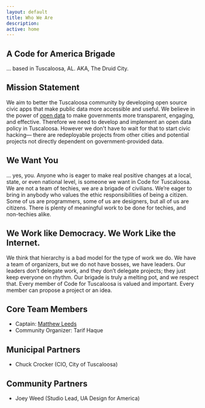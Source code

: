 ```yaml
---
layout: default
title: Who We Are
description:
active: home
---
```


A Code for America Brigade
--------------------------

… based in Tuscaloosa, AL. AKA, The Druid City.


Mission Statement
-----------------

We aim to better the Tuscaloosa community by developing open source civic apps that make public data more accessible and useful. We believe in the power of [open data](https://okfn.org/opendata/) to make governments more transparent, engaging, and effective. Therefore we need to develop and implement an open data policy in Tuscaloosa. However we don't have to wait for that to start civic hacking&mdash; there are redeployable projects from other cities and potential projects not directly dependent on government-provided data.

We Want You
-----------

… yes, you. Anyone who is eager to make real positive changes at a local, state, or even national level, is someone we want in Code for Tuscaloosa. We are not a team of techies, we are a brigade of civilians. We’re eager to bring in anybody who values the ethic responsibilities of being a citizen. Some of us are programmers, some of us are designers, but all of us are citizens. There is plenty of meaningful work to be done for techies, and non-techies alike.


We Work like Democracy. We Work Like the Internet.
--------------------------------------------------

We think that hierarchy is a bad model for the type of work we do. We have a team of organizers, but we do not have bosses, we have leaders. Our leaders don’t delegate work, and they don’t delegate projects; they just keep everyone on rhythm. Our brigade is truly a melting pot, and we respect that. Every member of Code for Tuscaloosa is valued and important. Every member can propose a project or an idea.


Core Team Members
-----------------

- Captain: <a href="mailto:mwl458@gmail.com">Matthew Leeds</a>
- Community Organizer: Tarif Haque


Municipal Partners
------------------

- Chuck Crocker (CIO, City of Tuscaloosa)


Community Partners
------------------

- Joey Weed (Studio Lead, UA Design for America)

